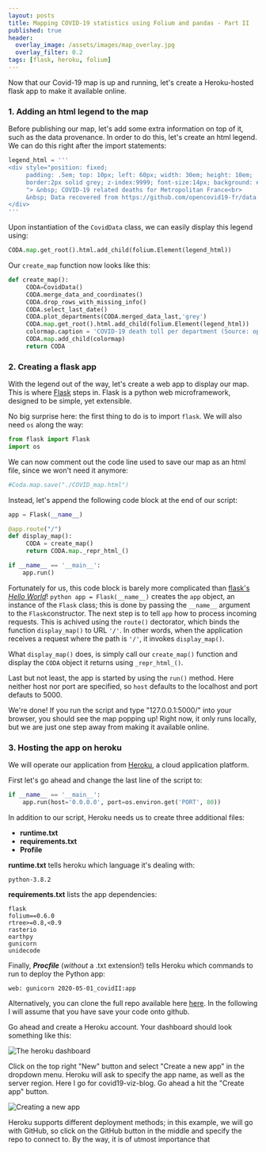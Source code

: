 ```yaml
---
layout: posts
title: Mapping COVID-19 statistics using Folium and pandas - Part II
published: true
header:
  overlay_image: /assets/images/map_overlay.jpg
  overlay_filter: 0.2
tags: [flask, heroku, folium]
---
```


Now that our Covid-19 map is up and running, let's create a Heroku-hosted flask app to make it available online.

### 1. Adding an html legend to the map

Before publishing our map, let's add some extra information on top of it, such as the data provenance.
In order to do this, let's create an html legend. We can do this right after the import statements:
 
```python
legend_html = '''
<div style="position: fixed;
     padding: .5em; top: 10px; left: 60px; width: 30em; height: 10em;
     border:2px solid grey; z-index:9999; font-size:14px; background: #eee;
     "> &nbsp; COVID-19 related deaths for Metropolitan France<br>
     &nbsp; Data recovered from https://github.com/opencovid19-fr/data  <br>
</div>
'''
```

Upon instantiation of the `CovidData` class, we can easily display this legend using:

```python
CODA.map.get_root().html.add_child(folium.Element(legend_html))
```

Our `create_map` function now looks like this:

```python
def create_map():
     CODA=CovidData()
     CODA.merge_data_and_coordinates()
     CODA.drop_rows_with_missing_info()
     CODA.select_last_date()
     CODA.plot_departments(CODA.merged_data_last,'grey')
     CODA.map.get_root().html.add_child(folium.Element(legend_html))
     colormap.caption = 'COVID-19 death toll per department (Source: opencovid19-fr)'
     CODA.map.add_child(colormap)
     return CODA
```

### 2. Creating a flask app

With the legend out of the way, let's create a web app to display our map. This is where [Flask](https://flask.palletsprojects.com/en/1.1.x/) steps in. Flask is a python web microframework, designed to be simple, yet extensible. 

No big surprise here: the first thing to do is to import `flask`. We will also need `os` along the way:

```python
from flask import Flask
import os
```

We can now comment out the code line used to save our map as an html file, since we won't need it anymore:

```python
#Coda.map.save("./COVID_map.html")
```

Instead, let's append the following code block at the end of our script:

```python
app = Flask(__name__)

@app.route("/")
def display_map():
     CODA = create_map()
     return CODA.map._repr_html_()

if __name__ == '__main__':
    app.run()
```

Fortunately for us, this code block is barely more complicated than [flask's *Hello World*](https://flask.palletsprojects.com/en/1.1.x/quickstart/)!
```python app = Flask(__name__)``` creates the `app` object, an instance of the `Flask` class; this is done by passing the `__name__` argument to the `Flask`constructor.
The next step is to tell `app` how to process incoming requests. This is achived using the `route()` dectorator, which binds the function `display_map()` to URL `'/'`. In other words, when the application receives a request where the path is `'/'`, it invokes `display_map()`.

What `display_map()` does, is simply call our `create_map()` function and display the `CODA` object it returns using `_repr_html_()`.

Last but not least, the app is started by using the `run()` method. Here neither host nor port are specified, so `host` defaults to the localhost and port defauts to 5000.

We're done! If you run the script and type "127.0.0.1:5000/" into your browser, you should see the map popping up!
Right now, it only runs locally, but we are just one step away from making it available online.


### 3. Hosting the app on heroku

We will operate our application from [Heroku](www.heroku.com), a cloud application platform.

First let's go ahead and change the last line of the script to:

```python 
if __name__ == '__main__':
    app.run(host='0.0.0.0', port=os.environ.get('PORT', 80))
```

In addition to our script, Heroku needs us to create three additional files:
- **runtime.txt** 
- **requirements.txt**
- **Profile**

**runtime.txt** tells heroku which language it's dealing with:

```
python-3.8.2
```

**requirements.txt** lists the app dependencies:

```
flask 
folium==0.6.0
rtree>=0.8,<0.9
rasterio
earthpy
gunicorn
unidecode
```
Finally, ***Procfile*** (*without* a .txt extension!) tells Heroku which commands to run to deploy the Python app:

```
web: gunicorn 2020-05-01_covidII:app
```





Alternatively, you can clone the full repo available here [here](https://github.com/Ovide19/covid19-viz-blog). In the following I will assume that you have save your code onto github.

Go ahead and create a Heroku account. Your dashboard should look something like this:

![The heroku dashboard](/blog/assets/images/heroku.jpg)

Click on the top right "New" button and select "Create a new app" in the dropdown menu. Heroku will ask to specify the app name, as well as the server region. Here I go for covid19-viz-blog. Go ahead a hit the "Create app" button.

![Creating a new app](/blog/assets/images/heroku2.jpg)

Heroku supports different deployment methods; in this example, we will go with GitHub, so click on the GitHub button in the middle and specify the repo to connect to. By the way, it is of utmost importance that